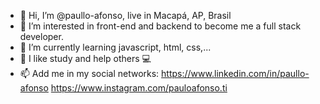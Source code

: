 - 👋 Hi, I’m @paullo-afonso, live in Macapá, AP, Brasil
- 👀 I’m interested in front-end and backend to become me a full stack developer.
- 🌱 I’m currently learning javascript, html, css,...
- 💞️ I like study and help others 💻
- 📫 Add me in my social networks:
https://www.linkedin.com/in/paullo-afonso
https://www.instagram.com/pauloafonso.ti

<!---
paullo-afonso/paullo-afonso is a ✨ special ✨ repository because its `README.md` (this file) appears on your GitHub profile.
You can click the Preview link to take a look at your changes.
--->
